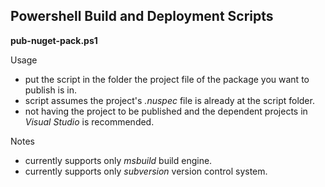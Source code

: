 Powershell Build and Deployment Scripts
---------------------------------------

**pub-nuget-pack.ps1**

Usage

- put the script in the folder the project file of the package you want to publish is in.
- script assumes the project's *.nuspec* file is already at the script folder.
- not having the project to be published and the dependent projects in *Visual Studio* is recommended.

Notes

- currently supports only *msbuild* build engine.
- currently supports only *subversion* version control system.
